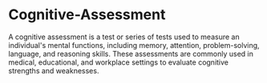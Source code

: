 # Cognitive-Assessment
A cognitive assessment is a test or series of tests used to measure an individual's mental functions, including memory, attention, problem-solving, language, and reasoning skills. These assessments are commonly used in medical, educational, and workplace settings to evaluate cognitive strengths and weaknesses.
